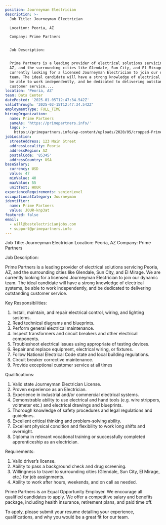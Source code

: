 ```yaml
---
position: Journeyman Electrician
description: >-
  Job Title: Journeyman Electrician

  Location: Peoria, AZ

  Company: Prime Partners


  Job Description:


  Prime Partners is a leading provider of electrical solutions servicing Peoria,
  AZ, and the surrounding cities like Glendale, Sun City, and El Mirage. We are
  currently looking for a licensed Journeyman Electrician to join our dynamic
  team. The ideal candidate will have a strong knowledge of electrical systems,
  be able to work independently, and be dedicated to delivering outstanding
  customer service....
location: 'Peoria, AZ'
team: Data Center
datePosted: '2025-01-05T12:47:34.542Z'
validThrough: '2025-02-15T12:47:34.542Z'
employmentType: FULL_TIME
hiringOrganization:
  name: Prime Partners
  sameAs: 'https://primepartners.info/'
  logo: >-
    https://primepartners.info/wp-content/uploads/2020/05/cropped-Prime-Partners-Logo-NO-BG-1-1.png
jobLocation:
  streetAddress: 123 Main Street
  addressLocality: Peoria
  addressRegion: AZ
  postalCode: '85345'
  addressCountry: USA
baseSalary:
  currency: USD
  value: 47
  minValue: 40
  maxValue: 55
  unitText: HOUR
experienceRequirements: seniorLevel
occupationalCategory: Journeyman
identifier:
  name: Prime Partners
  value: JOUR-knp3at
featured: false
email:
  - will@bestelectricianjobs.com
  - support@primepartners.info
---
```




Job Title: Journeyman Electrician
Location: Peoria, AZ
Company: Prime Partners

Job Description:

Prime Partners is a leading provider of electrical solutions servicing Peoria, AZ, and the surrounding cities like Glendale, Sun City, and El Mirage. We are currently looking for a licensed Journeyman Electrician to join our dynamic team. The ideal candidate will have a strong knowledge of electrical systems, be able to work independently, and be dedicated to delivering outstanding customer service.

Key Responsibilities:

1. Install, maintain, and repair electrical control, wiring, and lighting systems.
2. Read technical diagrams and blueprints.
3. Perform general electrical maintenance.
4. Inspect transformers and circuit breakers and other electrical components.
5. Troubleshoot electrical issues using appropriate of testing devices.
6. Repair and replace equipment, electrical wiring, or fixtures.
7. Follow National Electrical Code state and local building regulations.
8. Circuit breaker corrective maintenance.
9. Provide exceptional customer service at all times

Qualifications:

1. Valid state Journeyman Electrician License.
2. Proven experience as an Electrician.
3. Experience in industrial and/or commercial electrical systems.
4. Demonstrable ability to use electrical and hand tools (e.g. wire strippers, voltmeter etc.) and electrical drawings and blueprints.
5. Thorough knowledge of safety procedures and legal regulations and guidelines.
6. Excellent critical thinking and problem-solving ability.
7. Excellent physical condition and flexibility to work long shifts and overnight.
8. Diploma in relevant vocational training or successfully completed apprenticeship as an electrician.

Requirements:

1. Valid driver’s license.
2. Ability to pass a background check and drug screening.
3. Willingness to travel to surrounding cities (Glendale, Sun City, El Mirage, etc.) for job assignments.
4. Ability to work after hours, weekends, and on call as needed.

Prime Partners is an Equal Opportunity Employer. We encourage all qualified candidates to apply. We offer a competitive salary and benefits package, including health insurance, retirement plans, and paid time off.

To apply, please submit your resume detailing your experience, qualifications, and why you would be a great fit for our team.
